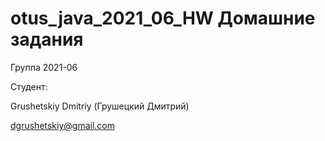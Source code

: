 # otus_java_2021_06_HW Домашние задания

Группа 2021-06

Студент:

Grushetskiy Dmitriy (Грушецкий Дмитрий)

dgrushetskiy@gmail.com
